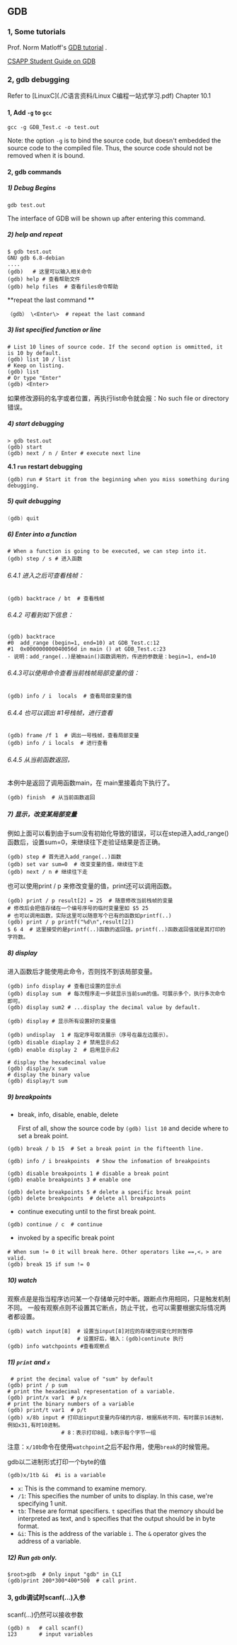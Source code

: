 ## GDB 

### 1, Some tutorials

 Prof. Norm Matloff's  [GDB tutorial](http://heather.cs.ucdavis.edu/~matloff/UnixAndC/CLanguage/Debug.html) .

[CSAPP Student Guide on GDB](http://csapp.cs.cmu.edu/public/students.html)



### 2, gdb debugging

Refer to [LinuxC](./C语言资料/Linux C编程一站式学习.pdf) Chapter 10.1

#### 1, Add `-g` to `gcc` 

```shell
gcc -g GDB_Test.c -o test.out
```

Note: the option `-g` is to bind the source code, but doesn't embedded the source code to the compiled file. Thus, the source code should not be removed when it is bound. 

#### 2,  gdb commands

##### 1) Debug Begins

```shell
gdb test.out
```

The interface of GDB will be shown up after entering this command. 

##### 2) help and repeat

```shell
$ gdb test.out
GNU gdb 6.8-debian
....
(gdb)   # 这里可以输入相关命令
(gdb) help # 查看帮助文件
(gdb) help files  # 查看files命令帮助
```

**repeat the last command **

```shell
（gdb） \<Enter\>  # repeat the last command
```

##### 3) list specified function or line

```shell
# List 10 lines of source code. If the second option is ommitted, it is 10 by default.
(gdb) list 10 / list 
# Keep on listing. 
(gdb) list  
# Or type "Enter"
(gdb) <Enter> 
```

如果修改源码的名字或者位置，再执行list命令就会报：No such file or directory 错误。

##### 4) start debugging

```shell
> gdb test.out 
(gdb) start 
(gdb) next / n / Enter # execute next line
```

**4.1 `run` restart debugging**

```shell
(gdb) run # Start it from the beginning when you miss something during debugging. 
```

##### 5) quit debugging

```c
(gdb) quit
```

##### 6) Enter into a function

```shell
# When a function is going to be executed, we can step into it. 
(gdb) step / s # 进入函数
```

###### 	 6.4.1 进入之后可查看栈帧：

```shell
(gdb) backtrace / bt  # 查看栈帧
```

######       6.4.2 可看到如下信息：

```shell
(gdb) backtrace
#0  add_range (begin=1, end=10) at GDB_Test.c:12
#1  0x000000000040056d in main () at GDB_Test.c:23
- 说明：add_range(..)是被main()函数调用的，传进的参数是：begin=1, end=10
```

######       6.4.3可以使用命令查看当前栈帧局部变量的值：

```shell
(gdb) info / i  locals  # 查看局部变量的值
```

######      6.4.4 也可以调出 #1号栈帧，进行查看

```shell
(gdb) frame /f 1  # 调出一号栈帧，查看局部变量
(gdb) info / i locals  # 进行查看
```

######     6.4.5 从当前函数返回，

本例中是返回了调用函数main，在 main里接着向下执行了。

```shell
(gdb) finish  # 从当前函数返回	
```

##### 7)  显示，改变某局部变量

例如上面可以看到由于sum没有初始化导致的错误，可以在step进入add_range()函数后，设置sum=0，来继续往下走验证结果是否正确。

```shell
(gdb) step # 首先进入add_range(..)函数
(gdb) set var sum=0  # 改变变量的值，继续往下走
(gdb) next / n # 继续往下走
```

也可以使用print / p 来修改变量的值，print还可以调用函数。

```shell
(gdb) print / p result[2] = 25  # 随意修改当前栈帧的变量
# 修改后会把值存储在一个编号序号的临时变量里如 $5 25
# 也可以调用函数，实际这里可以随意写个已有的函数如printf(..)
(gdb) print / p printf("%d\n",result[2])
$ 6 4  # 这里接受的是printf(..)函数的返回值。printf(..)函数返回值就是其打印的字符数。
```

##### 8)  display

进入函数后才能使用此命令，否则找不到该局部变量。

```shell
(gdb) info display # 查看已设置的显示点
(gdb) display sum  # 每次程序走一步就显示当前sum的值。可展示多个，执行多次命令即可。
(gdb) display sum2 # ...display the decimal value by default.

(gdb) display # 显示所有设置好的变量值

(gdb) undisplay  1 # 指定序号取消展示（序号在最左边展示）。
(gdb) disable diaplay 2 # 禁用显示点2
(gdb) enable display 2  # 启用显示点2

# display the hexadecimal value
(gdb) display/x sum
# display the binary value
(gdb) display/t sum
```

##### 9) breakpoints

- break, info, disable, enable, delete

  First of all, show the source code by `(gdb) list 10` and decide where to set a break point.

```shell
(gdb) break / b 15  # Set a break point in the fifteenth line.

(gdb) info / i breakpoints  # Show the infomation of breakpoints

(gdb) disable breakpoints 1 # disable a break point
(gdb) enable breakpoints 3 # enable one

(gdb) delete breakpoints 5 # delete a specific break point
(gdb) delete breakpoints  # delete all breakpoints
```

- continue executing until to the first break point.

```shell
(gdb) continue / c  # continue
```

- invoked by a specific break point

```shell
# When sum != 0 it will break here. Other operators like ==,<，> are valid.
(gdb) break 15 if sum != 0  
```

##### **10) watch**

观察点是是指当程序访问某一个存储单元时中断。跟断点作用相同，只是触发机制不同。
一般有观察点则不设置其它断点，防止干扰，也可以需要根据实际情况两者都设置。

```shell
(gdb) watch input[8]  # 设置当input[8]对应的存储空间变化时则暂停
					  # 设置好后，输入：(gdb)continute 执行
(gdb) info watchpoints #查看观察点 
```

##### **11) `print` and `x`**

```shell
 # print the decimal value of "sum" by default
(gdb) print / p sum 
# print the hexadecimal representation of a variable.
(gdb) print/x var1  # p/x
# print the binary numbers of a variable
(gdb) print/t var1  # p/t
(gdb) x/8b input # 打印出input变量内存储的内容，根据系统不同，有时展示16进制，例如x31,有时10进制。
 				 # 8：表示打印8组，b表示每个字节一组		 
```

注意：```x/10b```命令在使用```watchpoint```之后不起作用，使用```break```的时候管用。

gdb以二进制形式打印一个byte的值

```shell
(gdb)x/1tb &i  #i is a variable
```

- `x`: This is the command to examine memory.
- `/1`: This specifies the number of units to display. In this case, we're specifying 1 unit.
- `tb`: These are format specifiers. `t` specifies that the memory should be interpreted as text, and `b` specifies that the output should be in byte format.
- `&i`: This is the address of the variable `i`. The `&` operator gives the address of a variable.

#####   12) Run `gdb` only.

```shell
$root>gdb  # Only input "gdb" in CLI
(gdb)print 200*300*400*500  # call print.
```



#### 3, gdb调试时scanf(...)入参

scanf(...)仍然可以接收参数

```shell
(gdb) n   # call scanf()
123       # input variables
```

